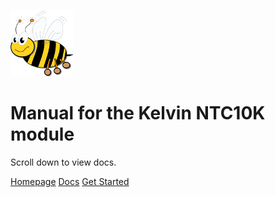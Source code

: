 ![VSCP logo](./images/logo_100.png)

# Manual for the Kelvin NTC10K module

Scroll down to view docs.

[Homepage](https://www.vscp.org)
[Docs](https://docs.vscp.org/)
[Get Started](./README)
